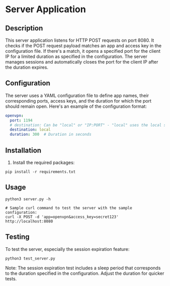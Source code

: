 
# Server Application

## Description
This server application listens for HTTP POST requests on port 8080. It checks if the POST request payload matches an app and access key in the configuration file. If there's a match, it opens a specified port for the client IP for a limited duration as specified in the configuration. The server manages sessions and automatically closes the port for the client IP after the duration expires.

## Configuration
The server uses a YAML configuration file to define app names, their corresponding ports, access keys, and the duration for which the port should remain open. Here's an example of the configuration format:
```yaml
openvpn:
  port: 1194
  # destination: Can be "local" or "IP:PORT" - "local" uses the local server, "IP:PORT" forwards requests to the specified IP address and port
  destination: local
  duration: 300  # Duration in seconds
```

## Installation
1. Install the required packages:
```
pip install -r requirements.txt
```

## Usage
```
python3 server.py -h

# Sample curl command to test the server with the sample configuration:
curl -X POST -d 'app=openvpn&access_key=secret123' http://localhost:8080
```


## Testing
To test the server, especially the session expiration feature:
```
python3 test_server.py
```
Note: The session expiration test includes a sleep period that corresponds to the duration specified in the configuration. Adjust the duration for quicker tests.
